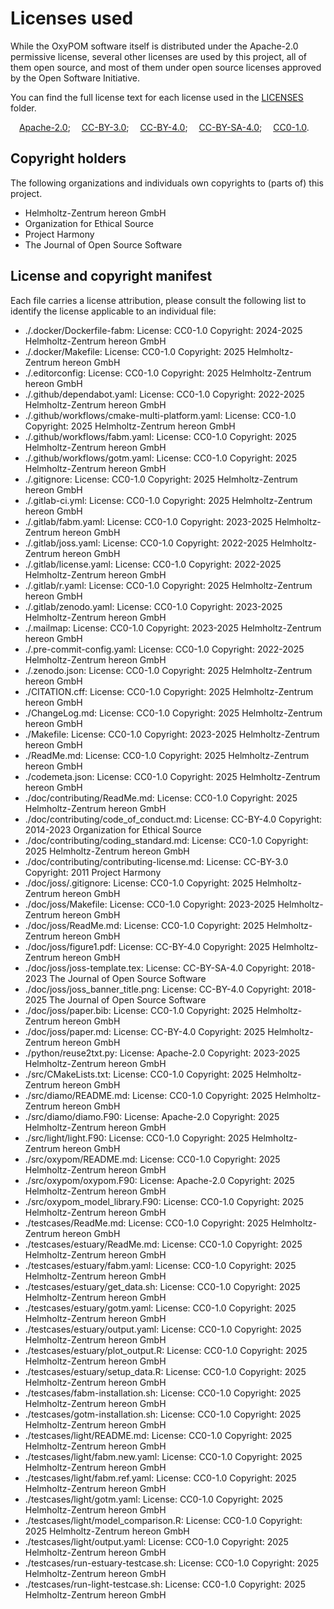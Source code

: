 <!--
SPDX-FileCopyRightText: {datetime.date.today().year} Helmholtz-Zentrum hereon GmbH
SPDX-LicenseRef: CC0-1.0
SPDX-FileContributor: Carsten Lemmen <carsten.lemmen@hereon.de>

This file was autogenerated by `{sys.argv[0]}`, please do not edit by hand.
To produce this content, run `reuse spdx | python {sys.argv[0]}`
-->

# Licenses used

While the OxyPOM software itself is distributed under the Apache-2.0 permissive
license, several other licenses are used by this project, all of them open source,
and most of them under open source licenses approved by the Open Software
Initiative.

You can find the full license text for each license used
in the  [LICENSES](./LICENSES/) folder.

<img src=https://149753425.v2.pressablecdn.com/wp-content/uploads/2009/06/OSIApproved_100X125.png width=10px height=12.5px> [Apache-2.0](./LICENSES/Apache-2.0.txt); <img src=https://149753425.v2.pressablecdn.com/wp-content/uploads/2009/06/OSIApproved_100X125.png width=10px height=12.5px> [CC-BY-3.0](./LICENSES/CC-BY-3.0.txt); <img src=https://149753425.v2.pressablecdn.com/wp-content/uploads/2009/06/OSIApproved_100X125.png width=10px height=12.5px> [CC-BY-4.0](./LICENSES/CC-BY-4.0.txt); <img src=https://149753425.v2.pressablecdn.com/wp-content/uploads/2009/06/OSIApproved_100X125.png width=10px height=12.5px> [CC-BY-SA-4.0](./LICENSES/CC-BY-SA-4.0.txt); <img src=https://149753425.v2.pressablecdn.com/wp-content/uploads/2009/06/OSIApproved_100X125.png width=10px height=12.5px> [CC0-1.0](./LICENSES/CC0-1.0.txt).

## Copyright holders

The following organizations and individuals own copyrights to (parts of) this project.

* Helmholtz-Zentrum hereon GmbH
* Organization for Ethical Source
* Project Harmony
* The Journal of Open Source Software

## License and copyright manifest

Each file carries a license attribution, please consult the following list to identify
the license applicable to an individual file:

* ./.docker/Dockerfile-fabm:
License: CC0-1.0
Copyright: 2024-2025 Helmholtz-Zentrum hereon GmbH
* ./.docker/Makefile:
License: CC0-1.0
Copyright: 2025 Helmholtz-Zentrum hereon GmbH
* ./.editorconfig:
License: CC0-1.0
Copyright: 2025 Helmholtz-Zentrum hereon GmbH
* ./.github/dependabot.yaml:
License: CC0-1.0
Copyright: 2022-2025 Helmholtz-Zentrum hereon GmbH
* ./.github/workflows/cmake-multi-platform.yaml:
License: CC0-1.0
Copyright: 2025 Helmholtz-Zentrum hereon GmbH
* ./.github/workflows/fabm.yaml:
License: CC0-1.0
Copyright: 2025 Helmholtz-Zentrum hereon GmbH
* ./.github/workflows/gotm.yaml:
License: CC0-1.0
Copyright: 2025 Helmholtz-Zentrum hereon GmbH
* ./.gitignore:
License: CC0-1.0
Copyright: 2025 Helmholtz-Zentrum hereon GmbH
* ./.gitlab-ci.yml:
License: CC0-1.0
Copyright: 2025 Helmholtz-Zentrum hereon GmbH
* ./.gitlab/fabm.yaml:
License: CC0-1.0
Copyright: 2023-2025 Helmholtz-Zentrum hereon GmbH
* ./.gitlab/joss.yaml:
License: CC0-1.0
Copyright: 2022-2025 Helmholtz-Zentrum hereon GmbH
* ./.gitlab/license.yaml:
License: CC0-1.0
Copyright: 2022-2025 Helmholtz-Zentrum hereon GmbH
* ./.gitlab/r.yaml:
License: CC0-1.0
Copyright: 2025 Helmholtz-Zentrum hereon GmbH
* ./.gitlab/zenodo.yaml:
License: CC0-1.0
Copyright: 2023-2025 Helmholtz-Zentrum hereon GmbH
* ./.mailmap:
License: CC0-1.0
Copyright: 2023-2025 Helmholtz-Zentrum hereon GmbH
* ./.pre-commit-config.yaml:
License: CC0-1.0
Copyright: 2022-2025 Helmholtz-Zentrum hereon GmbH
* ./.zenodo.json:
License: CC0-1.0
Copyright: 2025 Helmholtz-Zentrum hereon GmbH
* ./CITATION.cff:
License: CC0-1.0
Copyright: 2025 Helmholtz-Zentrum hereon GmbH
* ./ChangeLog.md:
License: CC0-1.0
Copyright: 2025 Helmholtz-Zentrum hereon GmbH
* ./Makefile:
License: CC0-1.0
Copyright: 2023-2025 Helmholtz-Zentrum hereon GmbH
* ./ReadMe.md:
License: CC0-1.0
Copyright: 2025 Helmholtz-Zentrum hereon GmbH
* ./codemeta.json:
License: CC0-1.0
Copyright: 2025 Helmholtz-Zentrum hereon GmbH
* ./doc/contributing/ReadMe.md:
License: CC0-1.0
Copyright: 2025 Helmholtz-Zentrum hereon GmbH
* ./doc/contributing/code_of_conduct.md:
License: CC-BY-4.0
Copyright: 2014-2023 Organization for Ethical Source
* ./doc/contributing/coding_standard.md:
License: CC0-1.0
Copyright: 2025 Helmholtz-Zentrum hereon GmbH
* ./doc/contributing/contributing-license.md:
License: CC-BY-3.0
Copyright: 2011 Project Harmony
* ./doc/joss/.gitignore:
License: CC0-1.0
Copyright: 2025 Helmholtz-Zentrum hereon GmbH
* ./doc/joss/Makefile:
License: CC0-1.0
Copyright: 2023-2025 Helmholtz-Zentrum hereon GmbH
* ./doc/joss/ReadMe.md:
License: CC0-1.0
Copyright: 2025 Helmholtz-Zentrum hereon GmbH
* ./doc/joss/figure1.pdf:
License: CC-BY-4.0
Copyright: 2025 Helmholtz-Zentrum hereon GmbH
* ./doc/joss/joss-template.tex:
License: CC-BY-SA-4.0
Copyright: 2018-2023 The Journal of Open Source Software
* ./doc/joss/joss_banner_title.png:
License: CC-BY-4.0
Copyright: 2018-2025 The Journal of Open Source Software
* ./doc/joss/paper.bib:
License: CC0-1.0
Copyright: 2025 Helmholtz-Zentrum hereon GmbH
* ./doc/joss/paper.md:
License: CC-BY-4.0
Copyright: 2025 Helmholtz-Zentrum hereon GmbH
* ./python/reuse2txt.py:
License: Apache-2.0
Copyright: 2023-2025 Helmholtz-Zentrum hereon GmbH
* ./src/CMakeLists.txt:
License: CC0-1.0
Copyright: 2025 Helmholtz-Zentrum hereon GmbH
* ./src/diamo/README.md:
License: CC0-1.0
Copyright: 2025 Helmholtz-Zentrum hereon GmbH
* ./src/diamo/diamo.F90:
License: Apache-2.0
Copyright: 2025 Helmholtz-Zentrum hereon GmbH
* ./src/light/light.F90:
License: CC0-1.0
Copyright: 2025 Helmholtz-Zentrum hereon GmbH
* ./src/oxypom/README.md:
License: CC0-1.0
Copyright: 2025 Helmholtz-Zentrum hereon GmbH
* ./src/oxypom/oxypom.F90:
License: Apache-2.0
Copyright: 2025 Helmholtz-Zentrum hereon GmbH
* ./src/oxypom_model_library.F90:
License: CC0-1.0
Copyright: 2025 Helmholtz-Zentrum hereon GmbH
* ./testcases/ReadMe.md:
License: CC0-1.0
Copyright: 2025 Helmholtz-Zentrum hereon GmbH
* ./testcases/estuary/ReadMe.md:
License: CC0-1.0
Copyright: 2025 Helmholtz-Zentrum hereon GmbH
* ./testcases/estuary/fabm.yaml:
License: CC0-1.0
Copyright: 2025 Helmholtz-Zentrum hereon GmbH
* ./testcases/estuary/get_data.sh:
License: CC0-1.0
Copyright: 2025 Helmholtz-Zentrum hereon GmbH
* ./testcases/estuary/gotm.yaml:
License: CC0-1.0
Copyright: 2025 Helmholtz-Zentrum hereon GmbH
* ./testcases/estuary/output.yaml:
License: CC0-1.0
Copyright: 2025 Helmholtz-Zentrum hereon GmbH
* ./testcases/estuary/plot_output.R:
License: CC0-1.0
Copyright: 2025 Helmholtz-Zentrum hereon GmbH
* ./testcases/estuary/setup_data.R:
License: CC0-1.0
Copyright: 2025 Helmholtz-Zentrum hereon GmbH
* ./testcases/fabm-installation.sh:
License: CC0-1.0
Copyright: 2025 Helmholtz-Zentrum hereon GmbH
* ./testcases/gotm-installation.sh:
License: CC0-1.0
Copyright: 2025 Helmholtz-Zentrum hereon GmbH
* ./testcases/light/README.md:
License: CC0-1.0
Copyright: 2025 Helmholtz-Zentrum hereon GmbH
* ./testcases/light/fabm.new.yaml:
License: CC0-1.0
Copyright: 2025 Helmholtz-Zentrum hereon GmbH
* ./testcases/light/fabm.ref.yaml:
License: CC0-1.0
Copyright: 2025 Helmholtz-Zentrum hereon GmbH
* ./testcases/light/gotm.yaml:
License: CC0-1.0
Copyright: 2025 Helmholtz-Zentrum hereon GmbH
* ./testcases/light/model_comparison.R:
License: CC0-1.0
Copyright: 2025 Helmholtz-Zentrum hereon GmbH
* ./testcases/light/output.yaml:
License: CC0-1.0
Copyright: 2025 Helmholtz-Zentrum hereon GmbH
* ./testcases/run-estuary-testcase.sh:
License: CC0-1.0
Copyright: 2025 Helmholtz-Zentrum hereon GmbH
* ./testcases/run-light-testcase.sh:
License: CC0-1.0
Copyright: 2025 Helmholtz-Zentrum hereon GmbH

